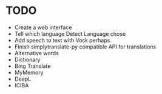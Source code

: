 # TODO
- Create a web interface
- Tell which language Detect Language chose
- Add speech to text with Vosk perhaps
- Finish simplytranslate-py compatible API for translations
- Alternative words
- Dictionary
- Bing Translate
- MyMemory
- DeepL
- ICIBA
